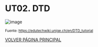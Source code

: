 # UT02. DTD

![image](https://github.com/profeMelola/LM-03-2023-24/assets/91023374/e03aa439-5888-4d50-b901-a6ae7128e84e)

<sub>Fuente: https://edutechwiki.unige.ch/en/DTD_tutorial</sub>

[VOLVER PÁGINA PRINCIPAL](https://github.com/profeMelola/LM-00-2023-24)

